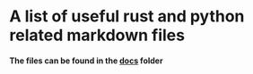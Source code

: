 # A list of useful rust and python related markdown files
#### The files can be found in the [docs](https://aron-aitf.github.io/programing_documents/) folder